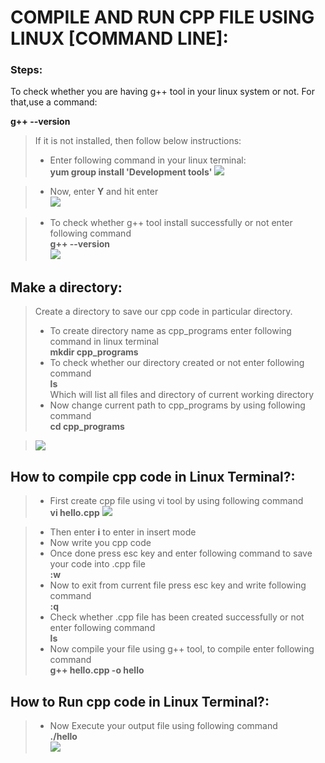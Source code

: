 # COMPILE AND RUN CPP FILE USING LINUX [COMMAND LINE]:
### **Steps:**

To check whether you are having g++ tool in your linux system or not.
For that,use a command:

**g++ --version**
 > If it is not installed, then follow below instructions:
 >  + Enter following command in your linux terminal:\
**yum group install 'Development tools'**
>  ![](Image/2.png) 

>    + Now, enter **Y** and hit enter\
>  ![](Image/3.png) 

>    + To check whether g++ tool install successfully or not  enter following command\
**g++ --version**\
>  ![](Image/4.png)

## Make a directory:

> Create a directory to save our cpp code in particular directory.
> + To create directory name as cpp_programs enter following command in linux terminal\
**mkdir cpp_programs**
> + To check whether our directory created or not enter following command\
**ls**\
Which will list all files and directory of current working directory 
> + Now change current path to cpp_programs by using following command\
**cd cpp_programs**

> ![](Image/5.png)

## How to compile cpp code in Linux Terminal?:

> + First create cpp file using vi tool by using following command\
**vi hello.cpp**
>  ![](Image/6.png)

> + Then enter **i** to enter in insert mode
> + Now write you cpp code
> + Once done press esc key and enter following command to save your code into .cpp file\
**:w**
> + Now to exit from current file press esc key and write following command\
**:q**
> + Check whether  .cpp file has been created successfully or not enter following command\
**ls**
> + Now compile your file using g++ tool, to compile enter following command\
**g++ hello.cpp -o hello** 
## How to Run cpp code in Linux Terminal?:
> + Now Execute your output file using following command\
**./hello**\
>  ![](Image/7.png)
